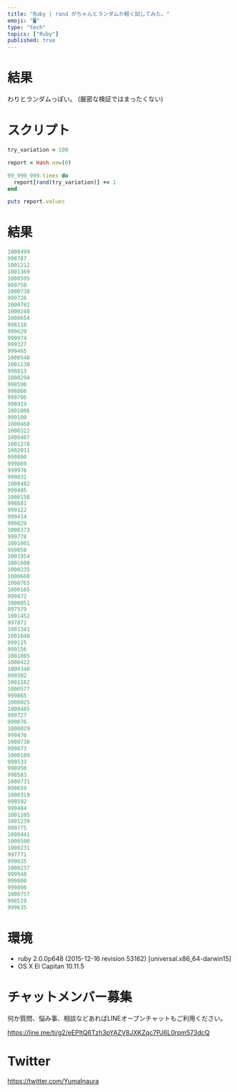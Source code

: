 ```yaml
---
title: "Ruby | rand がちゃんとランダムか軽く試してみた。"
emoji: "🖥"
type: "tech"
topics: ["Ruby"]
published: true
---
```


# 結果

わりとランダムっぽい。
(厳密な検証ではまったくない)

# スクリプト

```rb
try_variation = 100

report = Hash.new(0)

99_999_999.times do
  report[rand(try_variation)] += 1
end

puts report.values
```


# 結果

```rb
1000499
998787
1001212
1001369
1000595
999758
1000738
999726
1000782
1000248
1000654
998118
999629
999974
999327
999465
1000540
1001130
998813
1000294
998590
998866
999706
998919
1001086
999100
1000468
1000322
1000407
1001278
1002011
999800
999869
999976
999031
1000482
999405
1000158
998681
999122
999414
999829
1000373
999778
1001001
999050
1001954
1001608
1000235
1000660
1000765
1000165
999472
1000051
997579
1001452
997871
1001341
1001640
999115
999156
1001085
1000422
1000348
999302
1001182
1000577
999865
1000025
1000485
999727
999076
1000029
999470
1000730
999873
1000109
999533
998950
998583
1000731
999659
1000319
999592
999484
1001105
1001239
999775
1000441
1000500
1000231
997771
999635
1000237
999948
999800
999806
1000757
998519
999635
```

# 環境

- ruby 2.0.0p648 (2015-12-16 revision 53162) [universal.x86_64-darwin15]
- OS X El Capitan 10.11.5









<!-- Update From Qiita API -->

# チャットメンバー募集


何か質問、悩み事、相談などあればLINEオープンチャットもご利用ください。

https://line.me/ti/g2/eEPltQ6Tzh3pYAZV8JXKZqc7PJ6L0rpm573dcQ





# Twitter


https://twitter.com/YumaInaura


<!-- Update From Qiita API -->


